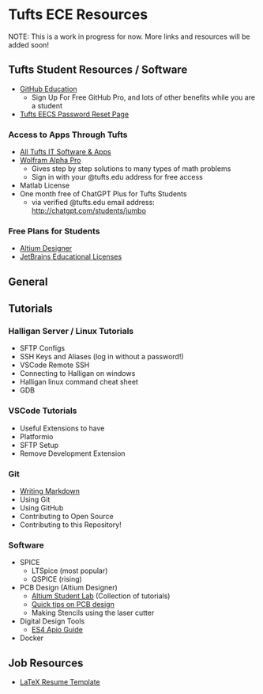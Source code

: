 # Tufts ECE Resources
NOTE: This is a work in progress for now. More links and resources will be added soon!

<!-- TODO: ## Contents -->

## Tufts Student Resources / Software
- [GitHub Education](https://github.com/education/students)
  - Sign Up For Free GitHub Pro, and lots of other benefits while you are a student
- [Tufts EECS Password Reset Page](https://www.eecs.tufts.edu/~accounts/reset.cgi)

### Access to Apps Through Tufts
- [All Tufts IT Software & Apps](https://access.tufts.edu/software)
- [Wolfram Alpha Pro](https://www.wolframalpha.com/)
  - Gives step by step solutions to many types of math problems
  - Sign in with your @tufts.edu address for free access
- Matlab License
- One month free of ChatGPT Plus for Tufts Students
  - via verified @tufts.edu email address: http://chatgpt.com/students/jumbo

### Free Plans for Students
- [Altium Designer](https://www.altium.com/education/students)
- [JetBrains Educational Licenses](https://www.jetbrains.com/community/education/#students)

## General

## Tutorials

### Halligan Server / Linux Tutorials
- SFTP Configs
- SSH Keys and Aliases (log in without a password!)
- VSCode Remote SSH
- Connecting to Halligan on windows
- Halligan linux command cheat sheet
- GDB

### VSCode Tutorials
- Useful Extensions to have
- Platformio
- SFTP Setup
- Remove Development Extension

### Git
- [Writing Markdown](tutorials/markdown.md)
- Using Git
- Using GitHub
- Contributing to Open Source
- Contributing to this Repository!

### Software
- SPICE
  - LTSpice (most popular)
  - QSPICE (rising)
- PCB Design (Altium Designer)
  - [Altium Student Lab](https://www.altium.com/education/students) (Collection of tutorials)
  - [Quick tips on PCB design](tutorials/pcb_quick_tips.md)
  - Making Stencils using the laser cutter
- Digital Design Tools
  - [ES4 Apio Guide](tutorials/apio_Guide.pdf)
- Docker


## Job Resources
- [LaTeX Resume Template](resources/resume.tex)
